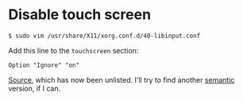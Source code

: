 # Disable touch screen

```
$ sudo vim /usr/share/X11/xorg.conf.d/40-libinput.conf
```

Add this line to the `touchscreen` section:
```
Option "Ignore" "on"
```

[Source](https://www.youtube.com/watch?v=7qZBiOsXI_s), which has now been
unlisted.  I'll try to find another [semantic](https://en.wikipedia.org/wiki/Semantic_Web) version,
if I can.

